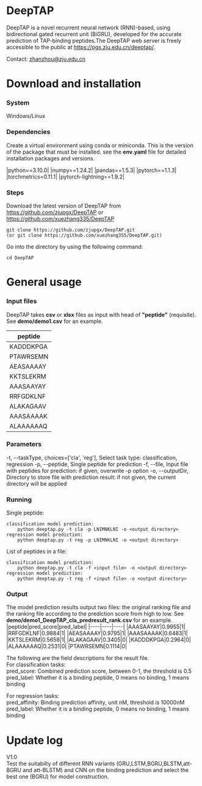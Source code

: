 # DeepTAP

DeepTAP is a novel recurrent neural network (RNN)-based, using bidirectional gated recurrent unit (BiGRU), developed for the accurate prediction of TAP-binding peptides.The DeepTAP web server is freely accessible to the public at https://pgx.zju.edu.cn/deeptap/. 

Contact: zhanzhou@zju.edu.cn

# Download and installation

### System

Windows/Linux

### Dependencies
Create a virtual environment using conda or miniconda. This is the version of the package that must be installed.
 see the **env.yaml** file for detailed installation packages and versions.

|python==3.10.0|
|numpy==1.24.2|
|pandas==1.5.3|
|pytorch==1.1.3|
|torchmetrics=0.11.1|
|pytorch-lightning==1.9.2|

### Steps

Download the latest version of DeepTAP from https://github.com/zjupgx/DeepTAP or https://github.com/xuezhang335/DeepTAP

    git clone https://github.com/zjupgx/DeepTAP.git
    (or git clone https://github.com/xuezhang355/DeepTAP.git)

Go into the directory by using the following command:

    cd DeepTAP

# General usage


### Input files

DeepTAP takes **csv** or **xlsx** files as input with head of **"peptide"** (requisite). See **demo/demo1.csv** for an example.

|peptide|
|----|
|KADDDKPGA|
|PTAWRSEMN|
|AEASAAAAY|
|KKTSLEKRM|
|AAASAAYAY|
|RRFGDKLNF|
|ALAKAGAAV|
|AAASAAAAK|
|ALAAAAAAQ|

### Parameters
-t, --taskType, choices=['cla', 'reg'], Select task type: classification, regression
-p, --peptide, Single peptide for prediction
-f, --file, Input file with peptides for prediction: if given, overwrite -p option
-o, --outputDir, Directory to store file with prediction result: if not given, the current directory will be applied

### Running
Single peptide:

    classification model prediction:
        python deeptap.py -t cla -p LNIMNKLNI -o <output directory>
    regression model prediction:
        python deeptap.py -t reg -p LNIMNKLNI -o <output directory>

List of peptides in a file:

    classification model prediction:
        python deeptap.py -t cla -f <input file> -o <output directory>
    regression model prediction:
        python deeptap.py -t reg -f <input file> -o <output directory>

### Output
The model prediction results output two files: the original ranking file and the ranking file according to the prediction score from high to low.
See **demo/demo1_DeepTAP_cla_predresult_rank.csv** for an example.
|peptide|pred_score|pred_label|
|----|----|----|
|AAASAAYAY|0.9955|1|
|RRFGDKLNF|0.9884|1|
|AEASAAAAY|0.9795|1|
|AAASAAAAK|0.6483|1|
|KKTSLEKRM|0.5658|1|
|ALAKAGAAV|0.3405|0|
|KADDDKPGA|0.2964|0|
|ALAAAAAAQ|0.2531|0|
|PTAWRSEMN|0.1114|0|

The following are the field descriptions for the result file.<br>
For classification tasks:<br>
pred_score: Combined prediction score, between 0-1, the threshold is 0.5<br>
pred_label: Whether it is a binding peptide, 0 means no binding, 1 means binding<br>


For regression tasks:<br>
pred_affinity: Binding prediction affinity, unit nM, threshold is 10000nM<br>
pred_label: Whether it is a binding peptide, 0 means no binding, 1 means binding<br>

# Update log

V1.0  
Test the suitabilty of different RNN variants (GRU,LSTM,BGRU,BLSTM,att-BGRU and att-BLSTM) and CNN on the binding prediction and select the best one (BGRU) for model construction.


